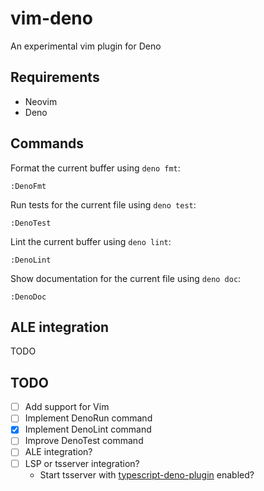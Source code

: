 # vim-deno

An experimental vim plugin for Deno

## Requirements

- Neovim
- Deno

## Commands

Format the current buffer using `deno fmt`:

```
:DenoFmt
```

Run tests for the current file using `deno test`:

```
:DenoTest
```

Lint the current buffer using `deno lint`:

```
:DenoLint
```

Show documentation for the current file using `deno doc`:

```
:DenoDoc
```

## ALE integration

TODO

## TODO

- [ ] Add support for Vim
- [ ] Implement DenoRun command
- [x] Implement DenoLint command
- [ ] Improve DenoTest command
- [ ] ALE integration?
- [ ] LSP or tsserver integration?
  - Start tsserver with [typescript-deno-plugin](https://github.com/justjavac/typescript-deno-plugin) enabled?
